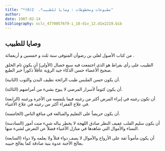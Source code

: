 ```yaml
---
title: "*مطبوعات ومخطوطات : وصايا للطبيب*.  2(6)"
author: 
date: 1907-02-14
bibliography: oclc_4770057679-i_18-div_12.d1e2219.bib
---
```




##  وصايا للطبيب 


 من كتاب الأصول لعلي بن رضوأن المتوفى سنة  ثلث  و  خمسين  و  أربعمائة  . 

 الطبيب على رأي بقراط هو الذي اجتمعت فيه  سبع  خصال (الأولى) أن يكون تام الخلق صحيح الأعضاء حسن الذكاء جيد الرؤية عأقلاً ذكوراً خير الطبع. 

 (الثانية) أن يكون حسن الملبس طيب الرائحة نظيف البدن والثوب. 

 (الثالثة) أن يكون كتوماً لأسرار المرضى لا يبوح بشيء من أمراضهم. 

 (الرابعة) أن تكون رغبته في إبراء المرض أكثر من رغبته فيما يلتمسه من الأجرة ورغبته في علاج الفقراء أكثر من رغيته في علاج الأغنياء. 

 (الخامسة) أن يكون حريصاً على التعليم والمبالغة في منافع الناس. 

 (السادسة) أن يكون سليم القلب عفيف النظر صادق اللهجة لا يخطر بباله شيء منت أمور   النساء والأموال التي شاهدها في منازل الأغنياء فضلاً عن التعرض لشيء منها. 

 (السابعة) أن يكون مأموناً ثقة على الأرواح والأموال لا يصف دواء قتلاً ولا يعلمه ولا دواء يعالج الأجنة عدوة بنية صادقة كما يعالج حبيبه.  
